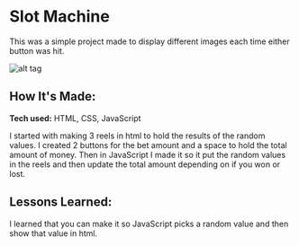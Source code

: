 # Slot Machine
This was a simple project made to display different images each time either button was hit.


![alt tag](3.png)

## How It's Made:

**Tech used:** HTML, CSS, JavaScript

I started with making 3 reels in html to hold the results of the random values. I created 2 buttons for the bet amount and a space to hold the total amount of money. Then in JavaScript I made it so it put the random values in the reels and then update the total amount depending on if you won or lost.

## Lessons Learned:

I learned that you can make it so JavaScript picks a random value and then show that value in html.
